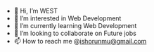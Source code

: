 - 👋 Hi, I’m WEST
- 👀 I’m interested in Web Development
- 🌱 I’m currently learning Web Development
- 💞️ I’m looking to collaborate on Future jobs
- 📫 How to reach me @ishorunmu@gmail.com

<!---
Makenki/Makenki is a ✨ special ✨ repository because its `README.md` (this file) appears on your GitHub profile.
You can click the Preview link to take a look at your changes.
--->
